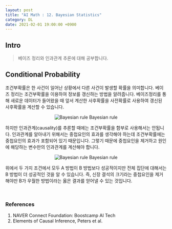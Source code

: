 ```yaml
---
layout: post
title: "AI Math : 12. Bayesian Statistics"
category: DL
date: 2021-02-01 19:00:00 +0900
---
```

## Intro
>베이즈 정리와 인과관계 추론에 대해 공부합니다.

## Conditional Probability
조건부확률은 한 사건이 일어난 상황에서 다른 사건이 발생할 확률을 의미합니다. 베이즈 정리는 조건부확률을 이용하여 정보를 갱신하는 방법을 알려줍니다. 베이즈정리를 통해 새로운 데이터가 들어왔을 때 앞서 계산한 사후확률을 사전확률로 사용하여 갱신된 사후확률을 계산할 수 있습니다.

<p align="center">
  <img src="https://user-images.githubusercontent.com/77161691/108167729-7716f580-7139-11eb-9afe-dd09da5b12f4.png" alt="Bayesian rule"/>
  Bayesian rule
</p>

하지만 인과관계(causality)를 추론할 때에는 조건부확률을 함부로 사용해서는 안됩니다. 인과관계를 알아내기 위해서는 중첩요인의 효과를 생각해야 하는데 조건부확률에는 중첩요인의 효과가 포함되어 있기 때문입니다. 그렇기 때문에 중첩요인을 제거하고 원인에 해당하는 변수만의 인과관계를 계산해야 합니다.

<p align="center">
  <img src="https://user-images.githubusercontent.com/77161691/108168132-20f68200-713a-11eb-8097-2f0e808d4fb6.png" alt="Bayesian rule"/>
  Bayesian rule
</p>

위에서 두 가지 조건에서 모두 A 방법이 B 방법보다 성공적이지만 전체 집단에 대해서는 B 방법이 더 성공적인 것을 알 수 있습니다. 즉, 신장 결석의 크기라는 중첩요인을 제거해야만 B가 우월한 방법이라는 옳은 결과를 얻어낼 수 있는 것입니다.

<br/>

### References
1. NAVER Connect Foundation: Boostcamp AI Tech
2. Elements of Causal Inference, Peters et al.

